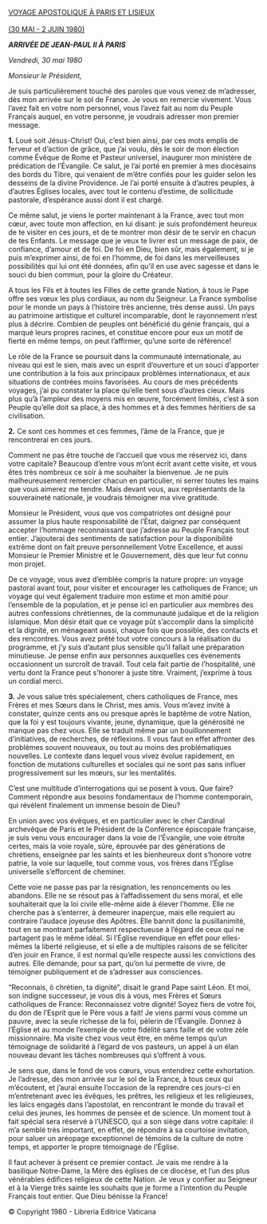 [VOYAGE APOSTOLIQUE À PARIS ET LISIEUX\
\
(30 MAI - 2 JUIN 1980)](/content/john-paul-ii/fr/travels/sub_index1980/trav_parigi.html)

***ARRIVÉE DE JEAN-PAUL II À PARIS***

*Vendredi, 30 mai 1980*

*Monsieur le Président,*

Je suis particulièrement touché des paroles que vous venez de m’adresser, dès mon arrivée sur le sol de France. Je vous en remercie vivement. Vous l’avez fait en votre nom personnel, vous l’avez fait au nom du Peuple Français auquel, en votre personne, je voudrais adresser mon premier message.

**1.** Loué soit Jésus-Christ! Oui, c’est bien ainsi, par ces mots emplis de ferveur et d’action de grâce, que j’ai voulu, dès le soir de mon élection comme Évêque de Rome et Pasteur universel, inaugurer mon ministère de prédication de l’Évangile. Ce salut, je l’ai porté en premier à mes diocésains des bords du Tibre, qui venaient de m’être confiés pour les guider selon les desseins de la divine Providence. Je l’ai porté ensuite à d’autres peuples, à d’autres Églises locales, avec tout le contenu d’estime, de sollicitude pastorale, d’espérance aussi dont il est chargé.

Ce même salut, je viens le porter maintenant à la France, avec tout mon cœur, avec toute mon affection, en lui disant: je suis profondément heureux de te visiter en ces jours, et de te montrer mon désir de te servir en chacun de tes Enfants. Le message que je veux te livrer est un message de paix, de confiance, d’amour et de foi. De foi en Dieu, bien sûr, mais également, si je puis m’exprimer ainsi, de foi en l’homme, de foi dans les merveilleuses possibilités qui lui ont été données, afin qu’il en use avec sagesse et dans le souci du bien commun, pour la gloire du Créateur.

A tous les Fils et à toutes les Filles de cette grande Nation, à tous le Pape offre ses vœux les plus cordiaux, au nom du Seigneur. La France symbolise pour le monde un pays à l’histoire très ancienne, très dense aussi. Un pays au patrimoine artistique et culturel incomparable, dont le rayonnement n’est plus à décrire. Combien de peuples ont bénéficié du génie français, qui a marqué leurs propres racines, et constitue encore pour eux un motif de fierté en même temps, on peut l’affirmer, qu’une sorte de référence!

Le rôle de la France se poursuit dans la communauté internationale, au niveau qui est le sien, mais avec un esprit d’ouverture et un souci d’apporter une contribution à la fois aux principaux problèmes internationaux, et aux situations de contrées moins favorisées. Au cours de mes précédents voyages, j’ai pu constater la place qu’elle tient sous d’autres cieux. Mais plus qu’à l’ampleur des moyens mis en œuvre, forcément limités, c’est à son Peuple qu’elle doit sa place, à des hommes et à des femmes héritiers de sa civilisation.

**2.** Ce sont ces hommes et ces femmes, l’âme de la France, que je rencontrerai en ces jours.

Comment ne pas être touché de l’accueil que vous me réservez ici, dans votre capitale? Beaucoup d’entre vous m’ont écrit avant cette visite, et vous êtes très nombreux ce soir à me souhaiter la bienvenue. Je ne puis malheureusement remercier chacun en particulier, ni serrer toutes les mains que vous aimerez me tendre. Mais devant vous, aux représentants de la souveraineté nationale, je voudrais témoigner ma vive gratitude.

Monsieur le Président, vous que vos compatriotes ont désigné pour assumer la plus haute responsabilité de l’État, daignez par conséquent accepter l’hommage reconnaissant que j’adresse au Peuple Français tout entier. J’ajouterai des sentiments de satisfaction pour la disponibilité extrême dont on fait preuve personnellement Votre Excellence, et aussi Monsieur le Premier Ministre et le Gouvernement, dès que leur fut connu mon projet.

De ce voyage, vous avez d’emblée compris la nature propre: un voyage pastoral avant tout, pour visiter et encourager les catholiques de France; un voyage qui veut également traduire mon estime et mon amitié pour l’ensemble de la population, et je pense ici en particulier aux membres des autres confessions chrétiennes, de la communauté judaïque et de la religion islamique. Mon désir était que ce voyage pût s’accomplir dans la simplicité et la dignité, en ménageant aussi, chaque fois que possible, des contacts et des rencontres. Vous avez prêté tout votre concours à la réalisation du programme, et j’y suis d’autant plus sensible qu’il fallait une préparation minutieuse. Je pense enfin aux personnes auxquelles ces événements occasionnent un surcroît de travail. Tout cela fait partie de l’hospitalité, unè vertu dont la France peut s’honorer à juste titre. Vraiment, j’exprime à tous un cordial merci.

**3.** Je vous salue très spécialement, chers catholiques de France, mes Frères et mes Sœurs dans le Christ, mes amis. Vous m’avez invité à constater, quinze cents ans ou presque après le baptême de votre Nation, que la foi y est toujours vivante, jeune, dynamique, que la générosité ne manque pas chez vous. Elle se traduit même par un bouillonnement d’initiatives, de recherches, de réflexions. Il vous faut en effet affronter des problèmes souvent nouveaux, ou tout au moins des problématiques nouvelles. Le contexte dans lequel vous vivez évolue rapidement, en fonction de mutations culturelles et sociales qui ne sont pas sans influer progressivement sur les mœurs, sur les mentalités.

C’est une multitude d’interrogations qui se posent à vous. Que faire? Comment répondre aux besoins fondamentaux de l’homme contemporain, qui révèlent finalement un immense besoin de Dieu?

En union avec vos évêques, et en particulier avec le cher Cardinal archevêque de Paris et le Président de la Conférence épiscopale française, je suis venu vous encourager dans la voie de l’Évangile, une voie étroite certes, mais la voie royale, sûre, éprouvée par des générations de chrétiens, enseignée par les saints et les bienheureux dont s’honore votre patrie, la voie sur laquelle, tout comme vous, vos frères dans l’Église universelle s’efforcent de cheminer.

Cette voie ne passe pas par la résignation, les renoncements ou les abandons. Elle ne se résout pas à l’affadissement du sens moral, et elle souhaiterait que la loi civile elle-même aide à élever l’homme. Elle ne cherche pas à s’enterrer, à demeurer inaperçue, mais elle requiert au contraire l’audace joyeuse des Apôtres. Elle bannit donc la pusillanimité, tout en se montrant parfaitement respectueuse à l’égard de ceux qui ne partagent pas le même idéal. Si l’Église revendique en effet pour elles-mêmes la liberté religieuse, et si elle a de multiples raisons de se féliciter d’en jouir en France, il est normal qu’elle respecte aussi les convictions des autres. Elle demande, pour sa part, qu’on lui permette de vivre, de témoigner publiquement et de s’adresser aux consciences.

“Reconnais, ô chrétien, ta dignité”, disait le grand Pape saint Léon. Et moi, son indigne successeur, je vous dis à vous, mes Frères et Sœurs catholiques de France: Reconnaissez votre dignité! Soyez fiers de votre foi, du don de l’Esprit que le Père vous a fait! Je viens parmi vous comme un pauvre, avec la seule richesse de la foi, pèlerin de l’Évangile. Donnez à l’Église et au monde l’exemple de votre fidélité sans faille et de votre zèle missionnaire. Ma visite chez vous veut être, en même temps qu’un témoignage de solidarité à l’égard de vos pasteurs, un appel à un élan nouveau devant les tâches nombreuses qui s’offrent à vous.

Je sens que, dans le fond de vos cœurs, vous entendrez cette exhortation. Je l’adresse, dès mon arrivée sur le sol de la France, à tous ceux qui m’écoutent, et j’aurai ensuite l’occasion de la reprendre ces jours-ci en m’entretenant avec les évêques, les prêtres, les religieux et les religieuses, les laïcs engagés dans l’apostolat, en rencontrant le monde du travail et celui des jeunes, les hommes de pensée et de science. Un moment tout à fait spécial sera réservé à l’UNESCO, qui a son siège dans votre capitale: il m’a semblé très important, en effet, de répondre à sa courtoise invitation, pour saluer un aréopage exceptionnel de témoins de la culture de notre temps, et apporter le propre témoignage de l’Église.

Il faut achever à présent ce premier contact. Je vais me rendre à la basilique Notre-Dame, la Mère des églises de ce diocèse, et l’un des plus vénérables édifices religieux de cette Nation. Je veux y confier au Seigneur et à la Vierge très sainte les souhaits que je forme a l’intention du Peuple Français tout entier. Que Dieu bénisse la France!

© Copyright 1980 - Libreria Editrice Vaticana